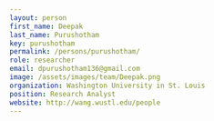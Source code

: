 ```yaml
---
layout: person
first_name: Deepak
last_name: Purushotham
key: purushotham
permalink: /persons/purushotham/
role: researcher
email: dpurushotham136@gmail.com
image: /assets/images/team/Deepak.png
organization: Washington University in St. Louis
position: Research Analyst
website: http://wang.wustl.edu/people
---
```

